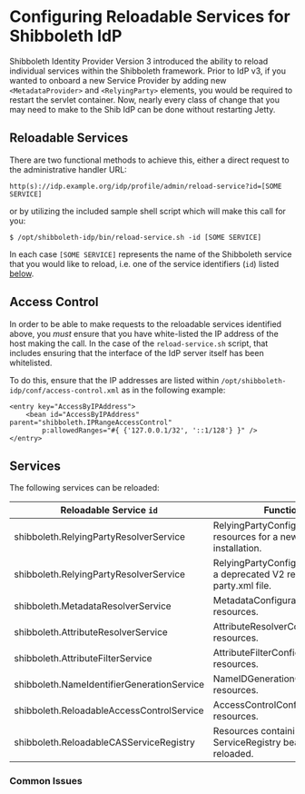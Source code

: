 # Configuring Reloadable Services for Shibboleth IdP #

Shibboleth Identity Provider Version 3 introduced the ability to reload individual services within the Shibboleth framework. Prior to IdP v3, if you wanted to onboard a new Service Provider by adding new `<MetadataProvider>` and `<RelyingParty>` elements, you would be required to restart the servlet container. Now, nearly every class of change that you may need to make to the Shib IdP can be done without restarting Jetty.

## Reloadable Services ##

There are two functional methods to achieve this, either a direct request to the administrative handler URL:

~~~~
http(s)://idp.example.org/idp/profile/admin/reload-service?id=[SOME SERVICE]
~~~~

or by utilizing the included sample shell script which will make this call for you:

~~~~
$ /opt/shibboleth-idp/bin/reload-service.sh -id [SOME SERVICE]
~~~~

In each case `[SOME SERVICE]` represents the name of the Shibboleth service that you would like to reload, i.e. one of the service identifiers (`id`) listed [below](##Services).

## Access Control ##

In order to be able to make requests to the reloadable services identified above, you *must* ensure that you have white-listed the IP address of the host making the call. In the case of the `reload-service.sh` script, that includes ensuring that the interface of the IdP server itself has been whitelisted.

To do this, ensure that the IP addresses are listed within `/opt/shibboleth-idp/conf/access-control.xml` as in the following example:

~~~~
<entry key="AccessByIPAddress">
    <bean id="AccessByIPAddress" parent="shibboleth.IPRangeAccessControl"
        p:allowedRanges="#{ {'127.0.0.1/32', '::1/128'} }" />
</entry>
~~~~

## Services ##

The following services can be reloaded:

| Reloadable Service `id`                    | Function                                                                |
|--------------------------------------------|-------------------------------------------------------------------------|
| shibboleth.RelyingPartyResolverService     | RelyingPartyConfiguration resources for a new or migrated installation. |
| shibboleth.RelyingPartyResolverService     | RelyingPartyConfiguration using a deprecated V2 relying-party.xml file. |
| shibboleth.MetadataResolverService         | MetadataConfiguration resources.                                        |
| shibboleth.AttributeResolverService        | AttributeResolverConfiguration resources.                               |
| shibboleth.AttributeFilterService          | AttributeFilterConfiguration resources.                                 |
| shibboleth.NameIdentifierGenerationService | NameIDGenerationConfiguration resources.                                |
| shibboleth.ReloadableAccessControlService  | AccessControlConfiguration resources.                                   |
| shibboleth.ReloadableCASServiceRegistry    | Resources containing ServiceRegistry beans to be reloaded.              |

### Common Issues ###
